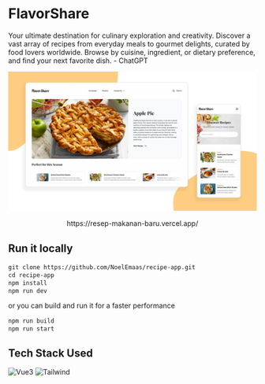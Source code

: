 # FlavorShare
Your ultimate destination for culinary exploration and creativity. Discover a vast array of recipes from everyday meals to gourmet delights, curated by food lovers worldwide. Browse by cuisine, ingredient, or dietary preference, and find your next favorite dish. - ChatGPT

![img](public/preview.png)

<p align="center">
https://resep-makanan-baru.vercel.app/
</p>

## **Run it locally**
```
git clone https://github.com/NoelEmaas/recipe-app.git
cd recipe-app
npm install
npm run dev
```

or you can build and run it for a faster performance
```
npm run build
npm run start
```

## **Tech Stack Used**

![Vue3](https://skillicons.dev/icons?i=nextjs)
![Tailwind](https://skillicons.dev/icons?i=tailwind)
